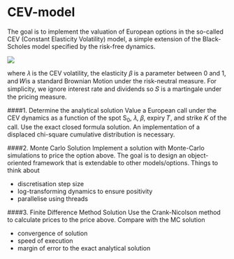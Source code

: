 # CEV-model
The goal is to implement the valuation of European options in the so-called CEV
(Constant Elasticity Volatility) model, a simple extension of the Black-Scholes model specified by the
risk-free dynamics.

<img src="https://render.githubusercontent.com/render/math?math={\color{white}\dS = \lambda{S}^{\beta}dW}">

where 𝜆 is the CEV volatility, the elasticity 𝛽 is a parameter between 0 and 1, and 𝑊is a standard
Brownian Motion under the risk-neutral measure. For simplicity, we ignore interest rate and
dividends so 𝑆 is a martingale under the pricing measure.

####1. Determine the analytical solution 
Value a European call under the CEV dynamics as a function of the spot S<sub>0</sub>, 𝜆, 𝛽, expiry 𝑇, and strike 𝐾 of the call.
Use the exact closed formula solution. An implementation of a displaced chi-square cumulative distribution is
necessary.

####2. Monte Carlo Solution
Implement a solution with Monte-Carlo simulations to price the option above. 
The goal is to design an object-oriented framework that is extendable to other models/options.
Things to think about
- discretisation step size
- log-transforming dynamics to ensure positivity
- parallelise using threads

####3. Finite Difference Method Solution
Use the Crank-Nicolson method to calculate prices to the price above.
Compare with the MC solution
- convergence of solution
- speed of execution
- margin of error to the exact analytical solution

